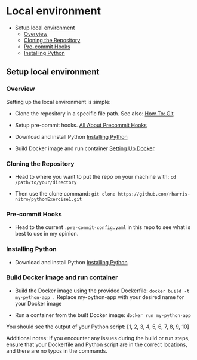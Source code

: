 # Local environment<a name="debugging-the-app"></a>

- [Setup local environment](#setup-local-environment)
  - [Overview](#overview)
  - [Cloning the Repository](#clone-repo)
  - [Pre-commit Hooks](#precommit-hooks)
  - [Installing Python](#installing-python)

## Setup local environment<a name="setup-local-environment"></a>

### Overview<a name="overview"></a>

Setting up the local environment is simple:

- Clone the repository in a specific file path.
  See also: [How To: Git](how-to-git.md)

- Setup pre-commit hooks.
  [All About Precommit Hooks](all-about-precommit-hooks.md)

- Download and install Python
  [Installing Python](installing-python.md)

- Build Docker image and run container
  [Setting Up Docker](docker-setup.md)

### Cloning the Repository<a name="clone-repo"></a>

- Head to where you want to put the repo on your machine with:
  `cd /path/to/your/directory`

- Then use the clone command:
  `git clone https://github.com/rharris-nitro/pythonExercise1.git`

### Pre-commit Hooks<a name="precommit-hooks"></a>

- Head to the current `.pre-commit-config.yaml` in this repo to see what is best to use in my opinion.

### Installing Python<a name="installing-python"></a>

- Download and install Python
  [Installing Python](installing-python.md)

### Build Docker image and run container

- Build the Docker image using the provided Dockerfile:
  `docker build -t my-python-app .`
  Replace my-python-app with your desired name for your Docker image

- Run a container from the built Docker image:
  `docker run my-python-app`

You should see the output of your Python script:
\[1, 2, 3, 4, 5, 6, 7, 8, 9, 10\]

Additional notes:
If you encounter any issues during the build or run steps, ensure that your Dockerfile and Python script are in the correct locations, and there are no typos in the commands.
